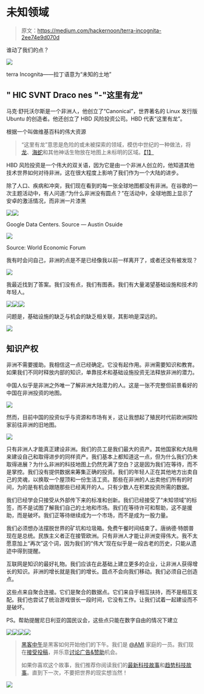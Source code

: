 # 未知领域

> 原文：<https://medium.com/hackernoon/terra-incognita-2ee74e9d070d>

谁动了我们的点？

![](img/b2d42791cbfe90dfb6f07b4fa732596d.png)

terra Incognita——拉丁语意为“未知的土地”

## " HIC SVNT Draco nes "-"这里有龙"

马克·舒托沃尔斯是一个非洲人，他创立了“Canonical”，世界著名的 Linux 发行版 Ubuntu 的创造者。他还创立了 HBD 风险投资公司。HBD 代表“这里有龙”。

根据一个叫做维基百科的伟大资源

> “这里有龙”意思是危险的或未被探索的领域，模仿中世纪的一种做法，将[龙](https://en.wikipedia.org/wiki/Dragons)、[海蛇](https://en.wikipedia.org/wiki/Sea_serpent)和其他神话生物放在地图上未标明的区域。[【1】](https://en.wikipedia.org/wiki/Here_be_dragons#cite_note-1)

HBD 风险投资是一个伟大的双关语，因为它是由一个非洲人创立的，他知道其他技术世界如何对待非洲，这在很大程度上影响了我们作为一个大陆的进步。

除了人口、疾病和冲突，我们现在看到的每一张全球地图都没有非洲。在谷歌的一次主题活动中，有人问道:“为什么非洲没有圆点？”在活动中，全球地图上显示了安卓的激活情况，而非洲一片漆黑

![](img/a34de8158df6e662b5d815d4978dce4a.png)![](img/a20c6223dc6887b0e1b04f2e2bcdf2e9.png)

Google Data Centers. Source — Austin Osuide

![](img/f9241529461cbfddd250eb9abe00c954.png)

Source: World Economic Forum

我有时会问自己，非洲的点是不是已经像我以前一样离开了，或者还没有被发现？

![](img/3997159fe6bb42ec58bded7224bbbc7c.png)

我最近找到了答案。我们没有点，我们有图表。我们有大量渴望基础设施和技术的年轻人。

![](img/813ec775c7d2ff4036864c86b469ec7e.png)![](img/cadeda9668a97b3553e5789d3b17f9b7.png)![](img/6db9590b13b7cdbf15e105b89cf2deb4.png)

问题是，基础设施的缺乏与机会的缺乏相关联，其影响是深远的。

![](img/2c4a53c8eadb1713e85d412bedc8c322.png)

## 知识产权

非洲不需要援助。我相信这一点已经确定。它没有起作用。非洲需要知识和教育。如果我们不同时释放内部的知识，单靠技术和基础设施投资无法释放非洲的潜力。

中国人似乎是非洲之外唯一了解非洲大陆潜力的人。这是一张不完整但前景看好的中国在非洲投资的地图。

![](img/26dc22d7ca57bd30a7590bf3bc6b03f7.png)

然而，目前中国的投资似乎与资源和市场有关，这让我想起了殖民时代前欧洲探险家前往非洲的旧地图。

![](img/355eb8814d6283333d862edf5262e461.png)

只有非洲人才能真正建设非洲。我们的员工是我们最大的资产。其他国家和大陆用来建设自己和取得进步的同样资产。我们基本上都知道这一点，但为什么我们仍未取得进展？为什么非洲的科技地图上仍然充满了空白？这是因为我们在等待，而不是掌控。我们没有提供数据来筹集正确的投资。我们的年轻人正在其他地方出卖自己的灵魂，以换取一个屋顶和一份生活工资。那些在非洲的人出卖他们所有的时间，为的是有机会跟随那些已经离开的人。只有少数人在积累投资所需的数据。

我们已经学会只接受从外部传下来的标准和创新。我们已经接受了“未知领域”的标签，而不是试图了解我们自己的土地和市场。我们在等待许可和帮助，这不是援助，而是破坏。我们正等待继续成为一个市场，而不是成为一股力量。

我们必须想办法摆脱世界的矿坑和垃圾箱。免费午餐时间结束了。唐纳德·特朗普现在是总统。民族主义者正在接管欧洲。只有非洲人才能让非洲变得伟大。我不太愿意加上“再次”这个词，因为我们的“伟大”现在似乎是一段古老的历史，只能从遗迹中得到提醒。

互联网是知识的最好礼物。我们应该在此基础上建立更多的企业，让非洲人获得增长的知识。非洲的增长就是我们的增长。圆点不会向我们移动。我们必须自己创造点。

这些点来自聚合连接。它们是聚合的数据点。它们来自于相互扶持，而不是相互支配。我们也尝试了统治游戏很长一段时间，它没有工作。让我们试着一起建设而不是破坏。

PS。帮助提醒尼日利亚的国民议会，这些点只能在数字自由的情况下建立

![](img/5001d3dfa75a65f92541cb9013b85ad7.png)[![](img/50ef4044ecd4e250b5d50f368b775d38.png)](http://bit.ly/HackernoonFB)[![](img/979d9a46439d5aebbdcdca574e21dc81.png)](https://goo.gl/k7XYbx)[![](img/2930ba6bd2c12218fdbbf7e02c8746ff.png)](https://goo.gl/4ofytp)

> [黑客中午](http://bit.ly/Hackernoon)是黑客如何开始他们的下午。我们是 [@AMI](http://bit.ly/atAMIatAMI) 家庭的一员。我们现在[接受投稿](http://bit.ly/hackernoonsubmission)，并乐意[讨论广告&赞助](mailto:partners@amipublications.com)机会。
> 
> 如果你喜欢这个故事，我们推荐你阅读我们的[最新科技故事](http://bit.ly/hackernoonlatestt)和[趋势科技故事](https://hackernoon.com/trending)。直到下一次，不要把世界的现实想当然！

![](img/be0ca55ba73a573dce11effb2ee80d56.png)